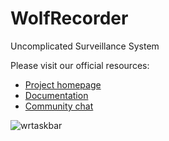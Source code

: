 # WolfRecorder

Uncomplicated Surveillance System

Please visit our official resources:

  * [Project homepage](https://wolfrecorder.com/)
  * [Documentation](https://wolfrecorder.com/wiki/)
  * [Community chat](https://t.me/wolfrecorder)

![wrtaskbar](https://github.com/nightflyza/WolfRecorder/assets/1496954/15b37117-6187-45ca-a425-ee9fcf38d545)
